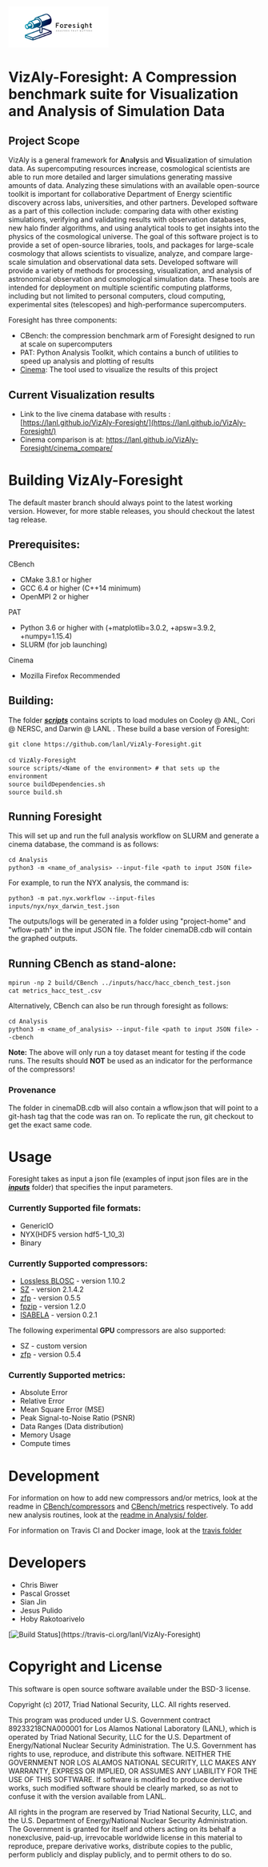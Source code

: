 <img src="foresight_logo.png" width="200">

# VizAly-Foresight: A Compression benchmark suite for Visualization and Analysis of Simulation Data

## Project Scope
VizAly is a general framework for **A**na**ly**sis and **Vi**suali**z**ation of simulation data. As supercomputing resources increase, cosmological scientists are able to run more detailed and larger simulations generating massive amounts of data. Analyzing these simulations with an available open-source toolkit is important for collaborative Department of Energy scientific discovery across labs, universities, and other partners. Developed software as a part of this collection include: comparing data with other existing simulations, verifying and validating results with observation databases, new halo finder algorithms, and using analytical tools to get insights into the physics of the cosmological universe. The goal of this software project is to provide a set of open-source libraries, tools, and packages for large-scale cosmology that allows scientists to visualize, analyze, and compare large-scale simulation and observational data sets. Developed software will provide a variety of methods for processing, visualization, and analysis of astronomical observation and cosmological simulation data. These tools are intended for deployment on multiple scientific computing platforms, including but not limited to personal computers, cloud computing, experimental sites (telescopes) and high-performance supercomputers.

Foresight has three components:
* CBench: the compression benchmark arm of Foresight designed to run at scale on supercomputers
* PAT: Python Analysis Toolkit, which contains a bunch of utilities to speed up analysis and plotting of results
* [Cinema](https://cinemascience.github.io/): The tool used to visualize the results of this project 

## Current Visualization results
* Link to the live cinema database with results : [https://lanl.github.io/VizAly-Foresight/](https://lanl.github.io/VizAly-Foresight/)
* Cinema comparison is at: https://lanl.github.io/VizAly-Foresight/cinema_compare/

# Building VizAly-Foresight
The default master branch should always point to the latest working version. However, for more stable releases, you should checkout the latest tag release.

## Prerequisites:
CBench
* CMake 3.8.1 or higher
* GCC 6.4 or higher (C++14 minimum)
* OpenMPI 2 or higher

PAT
* Python 3.6 or higher with (+matplotlib=3.0.2, +apsw=3.9.2, +numpy=1.15.4)
* SLURM (for job launching)

Cinema
* Mozilla Firefox Recommended

## Building:
The folder **[_scripts_](scripts)** contains scripts to load modules on Cooley @ ANL, Cori @ NERSC, and Darwin @ LANL . These build a base version of Foresight:
```
git clone https://github.com/lanl/VizAly-Foresight.git

cd VizAly-Foresight
source scripts/<Name of the environment> # that sets up the environment
source buildDependencies.sh
source build.sh
```

## Running Foresight
This will set up and run the full analysis workflow on SLURM and generate a cinema database, the command is as follows:
```
cd Analysis
python3 -m <name_of_analysis> --input-file <path to input JSON file>
```
For example, to run the NYX analysis, the command is:
```
python3 -m pat.nyx.workflow --input-files inputs/nyx/nyx_darwin_test.json
```

The outputs/logs will be generated in a folder using "project-home" and "wflow-path" in the input JSON file. The folder 
cinemaDB.cdb will contain the graphed outputs.


## Running CBench as stand-alone:
```
mpirun -np 2 build/CBench ../inputs/hacc/hacc_cbench_test.json
cat metrics_hacc_test_.csv
```
Alternatively, CBench can also be run through foresight as follows:
```
cd Analysis
python3 -m <name_of_analysis> --input-file <path to input JSON file> --cbench
```

**Note:**  The above will only run a toy dataset meant for testing if the code runs. The results should **NOT** be used as an indicator for the performance of the compressors!


### Provenance
The folder in cinemaDB.cdb will also contain a wflow.json that will point to a git-hash tag that the code was ran on. To replicate the run, git checkout <git-tag> to get the exact same code.


# Usage
Foresight takes as input a json file (examples of input json files are in the **_[inputs](inputs)_** folder) that specifies the input parameters. 

### Currently Supported file formats:
* GenericIO
* NYX(HDF5 version hdf5-1_10_3) 
* Binary

### Currently Supported compressors:
* [Lossless BLOSC](http://blosc.org/) - version 1.10.2
* [SZ](https://collab.cels.anl.gov/display/ESR/SZ) - version 2.1.4.2
* [zfp](https://computation.llnl.gov/projects/floating-point-compression) - version 0.5.5
* [fpzip](https://computation.llnl.gov/projects/floating-point-compression) - version 1.2.0
* [ISABELA](http://freescience.org/cs/ISABELA/ISABELA.html) - version 0.2.1

The following experimental **GPU** compressors are also supported:
* SZ - custom version
* [zfp](https://github.com/LLNL/zfp.git) - version 0.5.4

### Currently Supported metrics:
* Absolute Error
* Relative Error
* Mean Square Error (MSE)
* Peak Signal-to-Noise Ratio (PSNR)
* Data Ranges (Data distribution)
* Memory Usage
* Compute times

# Development
For information on how to add new compressors and/or metrics, look at the readme in [CBench/compressors](CBench/compressors) and [CBench/metrics](CBench/metrics) respectively. To add new analysis routines, look at the [readme in Analysis/ folder](Analysis/README.md).

For information on Travis CI and Docker image, look at the [travis folder](testing/travis) 

# Developers
* Chris Biwer
* Pascal Grosset
* Sian Jin
* Jesus Pulido
* Hoby Rakotoarivelo

[![Build Status](https://travis-ci.org/lanl/VizAly-Foresight.svg?branch=master;)](https://travis-ci.org/lanl/VizAly-Foresight)


# Copyright and License
This software is open source software available under the BSD-3 license.

Copyright (c) 2017, Triad National Security, LLC.
All rights reserved.

This program was produced under U.S. Government contract 89233218CNA000001 for Los Alamos National Laboratory (LANL), which is operated by Triad National Security, LLC for the U.S. Department of Energy/National Nuclear Security Administration. The U.S. Government has rights to use, reproduce, and distribute this software.  NEITHER THE GOVERNMENT NOR LOS ALAMOS NATIONAL SECURITY, LLC MAKES ANY WARRANTY, EXPRESS OR IMPLIED, OR ASSUMES ANY LIABILITY FOR THE USE OF THIS SOFTWARE.  If software is modified to produce derivative works, such modified software should be clearly marked, so as not to confuse it with the version available from LANL.

All rights in the program are reserved by Triad National Security, LLC, and the U.S. Department of Energy/National Nuclear Security Administration. The Government is granted for itself and others acting on its behalf a nonexclusive, paid-up, irrevocable worldwide license in this material to reproduce, prepare derivative works, distribute copies to the public, perform publicly and display publicly, and to permit others to do so.
